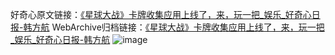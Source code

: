 好奇心原文链接：[《星球大战》卡牌收集应用上线了，来，玩一把_娱乐_好奇心日报-韩方航](https://www.qdaily.com/articles/8085.html)
WebArchive归档链接：[《星球大战》卡牌收集应用上线了，来，玩一把_娱乐_好奇心日报-韩方航](http://web.archive.org/web/20190623152039/https://www.qdaily.com/articles/8085.html)
![image](http://ww3.sinaimg.cn/large/007d5XDpgy1g3vclnigtqj30u02ojx16)